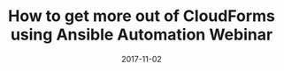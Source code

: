 ---
title: "How to get more out of CloudForms using Ansible Automation Webinar"
date: "2017-11-02"
expiryDate: "2017-11-02"

event_start_date: "2017-11-02"
event_end_date: "2017-11-02"
event_start_time: "11:00 AM"
event_end_time: "12:00 PM"
event_location: "Online"
event_link: "https://www.redhat.com/en/events/how-get-more-out-cloudforms-ansible-automation"

event_type: "Webinar"
event_technology: "Multiple"
---